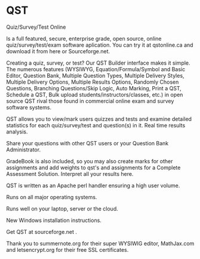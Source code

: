 # QST
Quiz/Survey/Test Online

Is a full featured, secure, enterprise grade, open source, online quiz/survey/test/exam software aplication.
You can try it at qstonline.ca and download it from here or Sourceforge.net. 

Creating a quiz, survey, or test? 
Our QST Builder interface makes it simple. The numerous features (WYSIWYG, Equation/Formula/Symbol and Basic Editor, Question Bank, Multiple Question Types, Multiple Delivery Styles, Multiple Delivery Options, Multiple Results Options, Randomly Chosen Questions, Branching Questions/Skip Logic, Auto Marking, Print a QST, Schedule a QST, Bulk upload students/instructors/classes, etc.) in open source QST rival those found in commercial online exam and survey software systems. 

QST allows you to view/mark users quizzes and tests and examine detailed statistics for each quiz/survey/test and question(s) in it. Real time results analysis.

Share your questions with other QST users or your Question Bank Administrator.

GradeBook is also included, so you may also create marks for other assignments and add weights to qst's and assignments for a Complete Assessment Solution. Interpret all your results here.

QST is written as an Apache perl handler ensuring a high user volume. 

Runs on all major operating systems.

Runs well on your laptop, server or the cloud.

New Windows installation instructions.

Get QST at sourceforge.net .

Thank you to summernote.org for their super WYSIWIG editor, MathJax.com and letsencrypt.org for their free SSL certificates.
